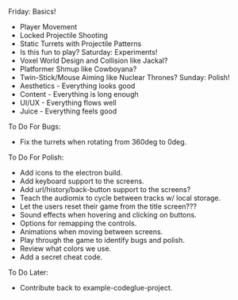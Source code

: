Friday: Basics!
- Player Movement
- Locked Projectile Shooting
- Static Turrets with Projectile Patterns
- Is this fun to play?
Saturday: Experiments!
- Voxel World Design and Collision like Jackal?
- Platformer Shmup like Cowboyana?
- Twin-Stick/Mouse Aiming like Nuclear Thrones?
Sunday: Polish!
- Aesthetics - Everything looks good
- Content - Everything is long enough
- UI/UX - Everything flows well
- Juice - Everything feels good

To Do For Bugs:
- Fix the turrets when rotating from 360deg to 0deg.

To Do For Polish:
- Add icons to the electron build.
- Add keyboard support to the screens.
- Add url/history/back-button support to the screens?
- Teach the audiomix to cycle between tracks w/ local storage.
- Let the users reset their game from the title screen???
- Sound effects when hovering and clicking on buttons.
- Options for remapping the controls.
- Animations when moving between screens.
- Play through the game to identify bugs and polish.
- Review what colors we use.
- Add a secret cheat code.

To Do Later:
- Contribute back to example-codeglue-project.
